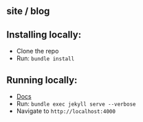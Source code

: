 ## site / blog

## Installing locally:
- Clone the repo
- Run: `bundle install`

## Running locally:
- [Docs](https://docs.github.com/en/pages/setting-up-a-github-pages-site-with-jekyll/testing-your-github-pages-site-locally-with-jekyll)
- Run: `bundle exec jekyll serve --verbose`
- Navigate to `http://localhost:4000`


